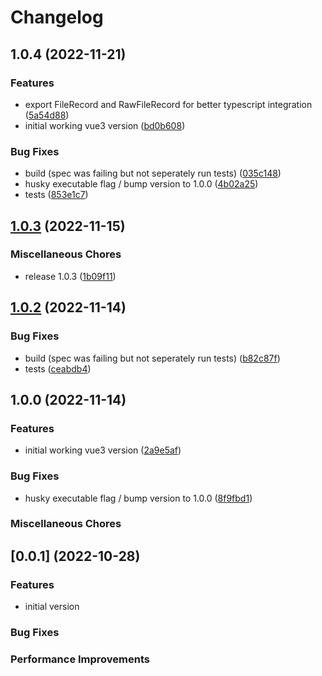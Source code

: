 # Changelog

## 1.0.4 (2022-11-21)


### Features

* export FileRecord and RawFileRecord for better typescript integration ([5a54d88](https://github.com/boindil/vue-file-agent-next/commit/5a54d88e82c1addcccd53f92ec82faf5ad9e735c))
* initial working vue3 version ([bd0b608](https://github.com/boindil/vue-file-agent-next/commit/bd0b608473f62b00aa29b5fc6ced8123cb206d5c))


### Bug Fixes

* build (spec was failing but not seperately run tests) ([035c148](https://github.com/boindil/vue-file-agent-next/commit/035c14847dc1edeffc3c51a7ba1b7c4da081df6a))
* husky executable flag / bump version to 1.0.0 ([4b02a25](https://github.com/boindil/vue-file-agent-next/commit/4b02a25d41a484364f5c63af512de116ecb67341))
* tests ([853e1c7](https://github.com/boindil/vue-file-agent-next/commit/853e1c7f714f0970d3e05358ce5eaefcc84963e0))

## [1.0.3](https://github.com/boindil/vue-file-agent-next/compare/v1.0.2...v1.0.3) (2022-11-15)


### Miscellaneous Chores

* release 1.0.3 ([1b09f11](https://github.com/boindil/vue-file-agent-next/commit/1b09f1166746dd94d3d8618e0b3294aefde59d01))

## [1.0.2](https://github.com/boindil/vue-file-agent-next/compare/v1.0.0...v1.0.2) (2022-11-14)


### Bug Fixes

* build (spec was failing but not seperately run tests) ([b82c87f](https://github.com/boindil/vue-file-agent-next/commit/b82c87f5e7befac3327830f3a6e5315df52df4b9))
* tests ([ceabdb4](https://github.com/boindil/vue-file-agent-next/commit/ceabdb47f449647a4a625c7613f2cfa36308bcd5))

## 1.0.0 (2022-11-14)


### Features

* initial working vue3 version ([2a9e5af](https://github.com/boindil/vue-file-agent-next/commit/2a9e5af164f2eaf49503c87e280ea00a7bfb1dbd))


### Bug Fixes

* husky executable flag / bump version to 1.0.0 ([8f9fbd1](https://github.com/boindil/vue-file-agent-next/commit/8f9fbd1c4dea5056d9096f03663139553df6e306))


### Miscellaneous Chores

## [0.0.1] (2022-10-28)

### Features

* initial version

### Bug Fixes


### Performance Improvements
